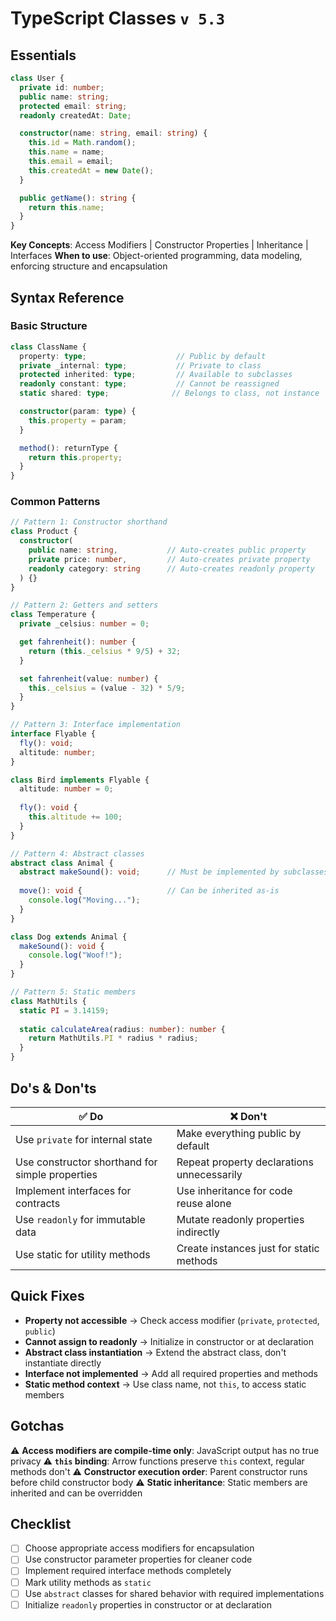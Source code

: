 # TypeScript Classes `v 5.3`

## Essentials

```typescript
class User {
  private id: number;
  public name: string;
  protected email: string;
  readonly createdAt: Date;

  constructor(name: string, email: string) {
    this.id = Math.random();
    this.name = name;
    this.email = email;
    this.createdAt = new Date();
  }

  public getName(): string {
    return this.name;
  }
}
```

**Key Concepts**: Access Modifiers | Constructor Properties | Inheritance | Interfaces
**When to use**: Object-oriented programming, data modeling, enforcing structure and encapsulation

## Syntax Reference

### Basic Structure

```typescript
class ClassName {
  property: type;                    // Public by default
  private _internal: type;           // Private to class
  protected inherited: type;         // Available to subclasses
  readonly constant: type;           // Cannot be reassigned
  static shared: type;              // Belongs to class, not instance

  constructor(param: type) {
    this.property = param;
  }

  method(): returnType {
    return this.property;
  }
}
```

### Common Patterns

```typescript
// Pattern 1: Constructor shorthand
class Product {
  constructor(
    public name: string,           // Auto-creates public property
    private price: number,         // Auto-creates private property
    readonly category: string      // Auto-creates readonly property
  ) {}
}

// Pattern 2: Getters and setters
class Temperature {
  private _celsius: number = 0;

  get fahrenheit(): number {
    return (this._celsius * 9/5) + 32;
  }

  set fahrenheit(value: number) {
    this._celsius = (value - 32) * 5/9;
  }
}

// Pattern 3: Interface implementation
interface Flyable {
  fly(): void;
  altitude: number;
}

class Bird implements Flyable {
  altitude: number = 0;
  
  fly(): void {
    this.altitude += 100;
  }
}

// Pattern 4: Abstract classes
abstract class Animal {
  abstract makeSound(): void;      // Must be implemented by subclasses
  
  move(): void {                   // Can be inherited as-is
    console.log("Moving...");
  }
}

class Dog extends Animal {
  makeSound(): void {
    console.log("Woof!");
  }
}

// Pattern 5: Static members
class MathUtils {
  static PI = 3.14159;
  
  static calculateArea(radius: number): number {
    return MathUtils.PI * radius * radius;
  }
}
```

## Do's & Don'ts

| ✅ Do | ❌ Don't |
|-------|----------|
| Use `private` for internal state | Make everything public by default |
| Use constructor shorthand for simple properties | Repeat property declarations unnecessarily |
| Implement interfaces for contracts | Use inheritance for code reuse alone |
| Use `readonly` for immutable data | Mutate readonly properties indirectly |
| Use static for utility methods | Create instances just for static methods |

## Quick Fixes

- **Property not accessible** → Check access modifier (`private`, `protected`, `public`)
- **Cannot assign to readonly** → Initialize in constructor or at declaration
- **Abstract class instantiation** → Extend the abstract class, don't instantiate directly
- **Interface not implemented** → Add all required properties and methods
- **Static method context** → Use class name, not `this`, to access static members

## Gotchas

⚠️ **Access modifiers are compile-time only**: JavaScript output has no true privacy
⚠️ **`this` binding**: Arrow functions preserve `this` context, regular methods don't
⚠️ **Constructor execution order**: Parent constructor runs before child constructor body
⚠️ **Static inheritance**: Static members are inherited and can be overridden

## Checklist

- [ ] Choose appropriate access modifiers for encapsulation
- [ ] Use constructor parameter properties for cleaner code
- [ ] Implement required interface methods completely
- [ ] Mark utility methods as `static`
- [ ] Use `abstract` classes for shared behavior with required implementations
- [ ] Initialize `readonly` properties in constructor or at declaration